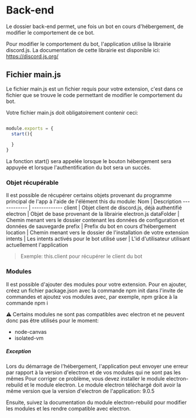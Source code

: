# Back-end

Le dossier back-end permet, une fois un bot en cours d'hébergement, de modifier le comportement de ce bot.

Pour modifier le comportement du bot, l'application utilise la librairie discord.js. La documentation de cette librairie est disponible ici: https://discord.js.org/

## Fichier main.js

Le fichier main.js est un fichier requis pour votre extension, c'est dans ce fichier que se trouve le code permettant de modifier le comportement du bot.

Votre fichier main.js doit obligatoirement contenir ceci:
```js

module.exports = {
  start(){
  
  }
}
```

La fonction start() sera appelée lorsque le bouton hébergement sera appuyée et lorsque l'authentification du bot sera un succès.

### Objet récupérable

Il est possible de récupérer certains objets provenant du programme principal de l'app à l'aide de l'élément this du module:
Nom | Description
------------ | -------------
client | Objet client de discord.js, déjà authentifié
electron | Objet de base provenant de la librairie electron.js
dataFolder | Chemin menant vers le dossier contenant les données de configuration et données de sauvegarde
prefix | Prefix du bot en cours d'hébergement
location | Chemin menant vers le dossier de l'installation de votre extension
intents | Les intents activés pour le bot utilisé
user | L'id d'utilisateur utilisant actuellement l'application

> Exemple: this.client pour récupérer le client du bot

### Modules

Il est possible d'ajouter des modules pour votre extension. 
Pour en ajouter, créez un fichier package.json avec la commande npm init dans l'invite de commandes et ajoutez vos modules avec, par exemple, npm grâce à la commande npm i <nom module>

⚠️ Certains modules ne sont pas compatibles avec electron et ne peuvent donc pas être utilisés pour le moment:
* node-canvas
* isolated-vm 

##### Exception

Lors du démarrage de l'hébergement, l'application peut envoyer une erreur par rapport à la version d'electron et de vos modules qui ne sont pas les mêmes
Pour corriger ce problème, vous devez installer le module electron-rebuild et le module electron.
Le module electron téléchargé doit avoir la même version que la version d'electron de l'application: 9.0.5

Ensuite, suivez la documentation du module electron-rebuild pour modifier les modules et les rendre compatible avec electron.
